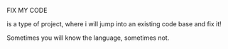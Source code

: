 FIX MY CODE

is a type of project, where i will jump into an existing code base and fix it!

Sometimes you will know the language, sometimes not.
